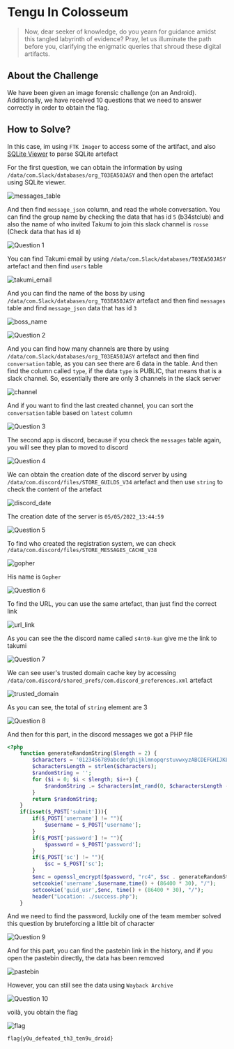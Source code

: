 # Tengu In Colosseum
> Now, dear seeker of knowledge, do you yearn for guidance amidst this tangled labyrinth of evidence? Pray, let us illuminate the path before you, clarifying the enigmatic queries that shroud these digital artifacts.

## About the Challenge
We have been given an image forensic challenge (on an Android). Additionally, we have received 10 questions that we need to answer correctly in order to obtain the flag.

## How to Solve?
In this case, im using `FTK Imager` to access some of the artifact, and also [SQLite Viewer](https://inloop.github.io/sqlite-viewer/) to parse SQLite artefact

For the first question, we can obtain the information by using `/data/com.Slack/databases/org_T03EA50JASY` and then open the artefact using SQLite viewer.

![messages_table](images/messages_table.png)

And then find `message_json` column, and read the whole conversation. You can find the group name by checking the data that has id `5` (b34stclub) and also the name of who invited Takumi to join this slack channel is `rosse` (Check data that has id `8`)

![Question 1](images/q1.png)

You can find Takumi email by using `/data/com.Slack/databases/T03EA50JASY` artefact and then find `users` table

![takumi_email](images/takumi_email.png)

And you can find the name of the boss by using `/data/com.Slack/databases/org_T03EA50JASY` artefact and then find `messages` table and find `message_json` data that has id `3`

![boss_name](images/boss_name.png)

![Question 2](images/q2.png)

And you can find how many channels are there by using `/data/com.Slack/databases/org_T03EA50JASY` artefact and then find `conversation` table, as you can see there are 6 data in the table. And then find the column called `type`, if the data `type` is PUBLIC, that means that is a slack channel. So, essentially there are only 3 channels in the slack server

![channel](images/channel.png)

And if you want to find the last created channel, you can sort the `conversation` table based on `latest` column

![Question 3](images/q3.png)

The second app is discord, because if you check the `messages` table again, you will see they plan to moved to discord

![Question 4](images/q4.png)

We can obtain the creation date of the discord server by using `/data/com.discord/files/STORE_GUILDS_V34` artefact and then use `string` to check the content of the artefact

![discord_date](images/discord_date.png)

The creation date of the server is `05/05/2022_13:44:59`

![Question 5](images/q5.png)

To find who created the registration system, we can check `/data/com.discord/files/STORE_MESSAGES_CACHE_V38`

![gopher](images/gopher.png)

His name is `Gopher`

![Question 6](images/q6.png)

To find the URL, you can use the same artefact, than just find the correct link

![url_link](images/url_link.png)

As you can see the the discord name called `s4nt0-kun` give me the link to takumi

![Question 7](images/q7.png)

We can see user's trusted domain cache key by accessing `/data/com.discord/shared_prefs/com.discord_preferences.xml` artefact

![trusted_domain](images/trusted_domain.png)

As you can see, the total of `string` element are 3

![Question 8](images/q8.png)

And then for this part, in the discord messages we got a PHP file

```php
<?php
    function generateRandomString($length = 2) {
        $characters = '0123456789abcdefghijklmnopqrstuvwxyzABCDEFGHIJKLMNOPQRSTUVWXYZ';
        $charactersLength = strlen($characters);
        $randomString = '';
        for ($i = 0; $i < $length; $i++) {
            $randomString .= $characters[mt_rand(0, $charactersLength - 1)];
        }
        return $randomString;
    }
    if(isset($_POST['submit'])){
        if($_POST['username'] != ""){
            $username = $_POST['username'];
        }
        if($_POST['password'] != ""){
            $password = $_POST['password'];
        }
        if($_POST['sc'] != ""){
            $sc = $_POST['sc'];
        }
        $enc = openssl_encrypt($password, "rc4", $sc . generateRandomString());
        setcookie('username',$username,time() + (86400 * 30), "/");
        setcookie('guid_usr',$enc, time() + (86400 * 30), "/");
        header("Location: ./success.php");
    }
```

And we need to find the password, luckily one of the team member solved this question by bruteforcing a little bit of character

![Question 9](images/q9.png)

And for this part, you can find the pastebin link in the history, and if you open the pastebin directly, the data has been removed

![pastebin](images/pastebin.png)

However, you can still see the data using `Wayback Archive`

![Question 10](images/q10.png)

voilà, you obtain the flag

![flag](images/flag.png)

```
flag{y0u_defeated_th3_ten9u_droid}
```
